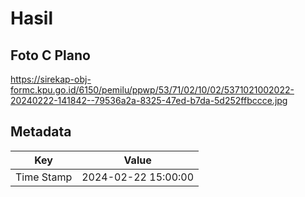 # Hasil

## Foto C Plano

https://sirekap-obj-formc.kpu.go.id/6150/pemilu/ppwp/53/71/02/10/02/5371021002022-20240222-141842--79536a2a-8325-47ed-b7da-5d252ffbccce.jpg


## Metadata

| Key        | Value               |
| ---------- | ------------------- |
| Time Stamp | 2024-02-22 15:00:00 |



